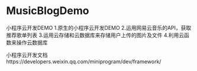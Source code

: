 # MusicBlogDemo
小程序云开发DEMO
1.原生的小程序云开发DEMO
2.运用网易云音乐的API，获取推荐歌单列表
3.运用云存储和云数据库来存储用户上传的图片及文件
4.利用云函数来操作云数据库

小程序云开发文档https://developers.weixin.qq.com/miniprogram/dev/framework/


